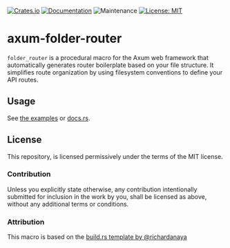 
[![Crates.io](https://img.shields.io/crates/v/axum-folder-router)](https://crates.io/crates/axum-folder-router)
[![Documentation](https://docs.rs/axum-folder-router/badge.svg)](https://docs.rs/axum-folder-router)
![Maintenance](https://img.shields.io/badge/maintenance-actively--developed-brightgreen.svg)
[![License: MIT](https://img.shields.io/badge/License-MIT-yellow.svg)](https://opensource.org/licenses/MIT)



# axum-folder-router

```folder_router``` is a procedural macro for the Axum web framework that automatically generates router boilerplate based on your file structure.
It simplifies route organization by using filesystem conventions to define your API routes.

## Usage

See [the examples](./examples) or [docs.rs](https://docs.rs/axum-folder-router).

## License

This repository, is licensed permissively under the terms of the MIT license.

### Contribution

Unless you explicitly state otherwise, any contribution intentionally submitted for inclusion in the work by you, shall be licensed as above, without any additional terms or conditions.

### Attribution

This macro is based on the [build.rs template by @richardanaya](https://github.com/richardanaya/axum-folder-router-htmx)
